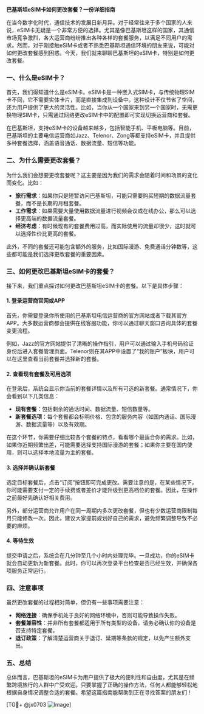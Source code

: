 **巴基斯坦eSIM卡如何更改套餐？一份详细指南**

在当今数字化时代，通信技术的发展日新月异。对于经常往来于多个国家的人来说，eSIM卡无疑是一个非常方便的选择。尤其是像巴基斯坦这样的国家，其通信市场竞争激烈，各大运营商纷纷推出各种各样的套餐服务，以满足不同用户的需求。然而，对于刚接触eSIM卡或者不熟悉巴基斯坦通信环境的朋友来说，可能对如何更改套餐感到困惑。今天，我们就来聊聊巴基斯坦的eSIM卡，特别是如何更改套餐。

### 一、什么是eSIM卡？

首先，我们得知道什么是eSIM卡。eSIM卡是一种嵌入式SIM卡，与传统物理SIM卡不同，它不需要实体卡片，而是直接集成到设备中。这种设计不仅节省了空间，还为用户提供了更大的灵活性。比如，当你从一个国家来到另一个国家时，无需更换物理SIM卡，只需通过网络更改eSIM卡中的配置即可实现切换运营商和套餐。

在巴基斯坦，支持eSIM卡的设备越来越多，包括智能手机、平板电脑等。目前，巴基斯坦的主要电信运营商如Jazz、Telenor、Zong等都支持eSIM卡，并且提供多种套餐选择，涵盖语音通话、数据流量、短信等功能。

### 二、为什么需要更改套餐？

为什么我们会想要更改套餐呢？这主要是因为我们的需求会随着时间和场景的变化而变化。比如：

- **旅行需求**：如果你只是短暂访问巴基斯坦，可能只需要购买短期的数据流量套餐，而不是长期的月租套餐。
- **工作需求**：如果需要大量使用数据流量进行视频会议或在线办公，那么可以选择更高端的数据流量套餐。
- **经济考虑**：有时候现有的套餐费用过高，而实际使用的流量却很少，这时就可以选择性价比更高的套餐。

此外，不同的套餐还可能包含额外的服务，比如国际漫游、免费通话分钟数等，这些都可能是我们选择更改套餐的重要因素。

### 三、如何更改巴基斯坦eSIM卡的套餐？

接下来，我们重点探讨如何更改巴基斯坦eSIM卡的套餐。以下是具体步骤：

#### 1. 登录运营商官网或APP

首先，你需要登录你所使用的巴基斯坦电信运营商的官方网站或者下载其官方APP。大多数运营商都会提供在线客服功能，你可以通过聊天窗口咨询具体的套餐变更流程。

例如，Jazz的官方网站提供了清晰的操作指引，用户可以通过输入手机号码验证身份后进入套餐管理页面。Telenor则在其APP中设置了“我的账户”板块，用户可以在这里查看当前套餐并选择新的套餐。

#### 2. 查看现有套餐及可用选项

在登录后，系统会显示你当前的套餐详情以及所有可选的新套餐。通常情况下，你会看到以下几类信息：

- **现有套餐**：包括剩余的通话时间、数据流量、短信数量等。
- **新套餐选项**：每个套餐都会标明价格、包含的服务内容（如国内通话、国际漫游、数据流量等）以及有效期。

在这个环节，你需要仔细比较各个套餐的特点，看看哪个最适合你的需求。比如，如果你近期频繁出差，可能需要选择支持国际漫游的套餐；如果你主要在国内使用，则可以选择本地流量为主的套餐。

#### 3. 选择并确认新套餐

选定目标套餐后，点击“订阅”按钮即可完成更改。需要注意的是，在某些情况下，你可能需要支付一定的手续费或者差价才能升级到更高档位的套餐。因此，在操作之前最好先确认好相关费用。

另外，部分运营商允许用户在同一周期内多次更改套餐，但也有少数运营商限制每月只能修改一次。因此，建议大家提前规划好自己的需求，避免频繁调整导致不必要的麻烦。

#### 4. 等待生效

提交申请之后，系统会在几分钟至几个小时内处理完毕。一旦成功，你的eSIM卡就会自动更新为新套餐。此时，你可以再次登录平台检查是否已经生效，并确保各项服务正常运行。

### 四、注意事项

虽然更改套餐的过程相对简单，但仍有一些事项需要注意：

- **网络连接**：确保手机处于良好的网络环境中，否则可能导致操作失败。
- **套餐兼容性**：并非所有套餐都适用于所有类型的设备，请务必确认你的设备是否支持特定套餐。
- **退订政策**：了解清楚运营商关于退订、延期等条款的规定，以免产生额外支出。

### 五、总结

总体而言，巴基斯坦的eSIM卡为用户提供了极大的便利性和自由度，尤其是在频繁跨境旅行的人群中广受欢迎。只要掌握了正确的操作方法，任何人都能够轻松地根据自身情况调整合适的套餐。希望这篇指南能帮助到正在寻找答案的朋友们！

[TG💪+ @jx0703 ![Image](https://github.com/user-attachments/assets/dbca1d08-cadb-493c-b0ec-ad6f7a83f270)]
